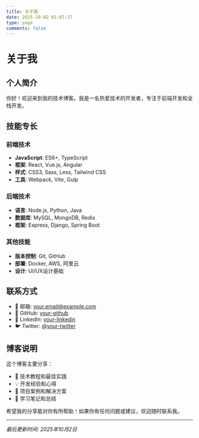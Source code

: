 ```yaml
---
title: 关于我
date: 2025-10-02 01:07:37
type: page
comments: false
---
```


# 关于我

## 个人简介

你好！欢迎来到我的技术博客。我是一名热爱技术的开发者，专注于前端开发和全栈开发。

## 技能专长

### 前端技术
- **JavaScript**: ES6+, TypeScript
- **框架**: React, Vue.js, Angular
- **样式**: CSS3, Sass, Less, Tailwind CSS
- **工具**: Webpack, Vite, Gulp

### 后端技术
- **语言**: Node.js, Python, Java
- **数据库**: MySQL, MongoDB, Redis
- **框架**: Express, Django, Spring Boot

### 其他技能
- **版本控制**: Git, GitHub
- **部署**: Docker, AWS, 阿里云
- **设计**: UI/UX设计基础

## 联系方式

- 📧 邮箱: your.email@example.com
- 🐙 GitHub: [your-github](https://github.com/your-username)
- 💼 LinkedIn: [your-linkedin](https://linkedin.com/in/your-profile)
- 🐦 Twitter: [@your-twitter](https://twitter.com/your-twitter)

## 博客说明

这个博客主要分享：

- 🔧 技术教程和最佳实践
- 💡 开发经验和心得
- 🚀 项目案例和解决方案
- 📖 学习笔记和总结

希望我的分享能对你有所帮助！如果你有任何问题或建议，欢迎随时联系我。

---

*最后更新时间: 2025年10月2日*
